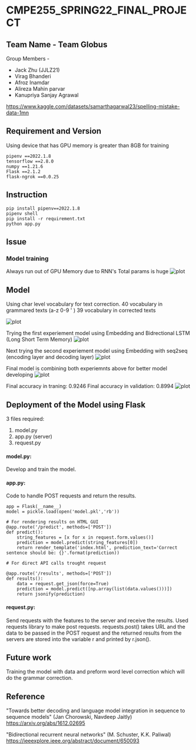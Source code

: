 # CMPE255_SPRING22_FINAL_PROJECT

## Team Name - Team Globus

Group Members -

- Jack Zhu (JJLZ21)
- Virag Bhanderi
- Afroz Inamdar
- Alireza Mahin parvar
- Kanupriya Sanjay Agrawal

https://www.kaggle.com/datasets/samarthagarwal23/spelling-mistake-data-1mn

## Requirement and Version

Using device that has GPU memory is greater than 8GB for training
```
pipenv ==2022.1.8
tensorflow ==2.8.0
numpy ==1.21.6
Flask ==2.1.2
flask-ngrok ==0.0.25
```
## Instruction

```
pip install pipenv==2022.1.8
pipenv shell
pip install -r requirement.txt
python app.py
```

## Issue

### Model training

Always run out of GPU Memory due to RNN's Total params is huge
![plot](./picture/out_of_GPU_memory.png)

## Model

Using char level vocabulary for text correction.
40 vocabulary in grammared texts (a-z 0-9 ' )
39 vocabulary in corrected texts

![plot](/picture/vocabuary_graph.png)

Trying the first experiement model using Embedding and Bidrectional LSTM (Long Short Term Memory)
![plot](./picture/bid_rnn_model.png)

Next trying the second experiement model using Embedding with seq2seq (encoding layer and decoding layer)
![plot](./picture/emb_lstm_seq2seq_model.png)

Final model is combining both experiemnts above for better model developing
![plot](./picture/bid_and_emb_seq2seq_model.png)

Final accuracy in traning: 0.9246
Final accuracy in validation: 0.8994
![plot](./picture/test_dataset_evaluation.png)


## Deployment of the Model using Flask

3 files required:
1. model.py 
2. app.py (server)
3. request.py

#### model.py:
Develop and train the model.

#### app.py:
Code to handle POST requests and return the results.
```
app = Flask(__name__)
model = pickle.load(open('model.pkl','rb'))

# For rendering results on HTML GUI
@app.route('/predict', methods=['POST'])
def predict():
    string_features = [x for x in request.form.values()]
    prediction = model.predict(string_features[0])
    return render_template('index.html', prediction_text='Correct sentence should be: {}'.format(prediction))
    
# For direct API calls trought request

@app.route('/results', methods=['POST'])
def results():
    data = request.get_json(force=True)
    prediction = model.predict([np.array(list(data.values()))])
    return jsonify(prediction)

```    

#### request.py:
Send requests with the features to the server and receive the results.
Used requests library to make post requests. requests.post() takes URL and the data to be passed in the POST 
request and the returned results from the servers are stored into the variable r and printed by r.json().

## Future work
Training the model with data and preform word level correction which will do the grammar correction.

## Reference

"Towards better decoding and language model integration in sequence to sequence models" (Jan Chorowski, Navdeep Jaitly) https://arxiv.org/abs/1612.02695

"Bidirectional recurrent neural networks" (M. Schuster, K.K. Paliwal) https://ieeexplore.ieee.org/abstract/document/650093
